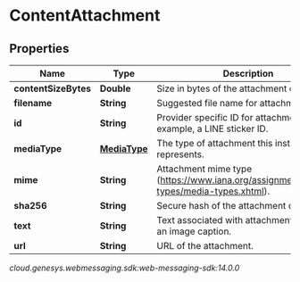 # ContentAttachment


## Properties

| Name | Type | Description | Notes |
| ------------ | ------------- | ------------- | ------------- |
| **contentSizeBytes** | **Double** | Size in bytes of the attachment content. |  [optional] |
| **filename** | **String** | Suggested file name for attachment. |  [optional] |
| **id** | **String** | Provider specific ID for attachment. For example, a LINE sticker ID. |  [optional] |
| **mediaType** | [**MediaType**](MediaType) | The type of attachment this instance represents. |  |
| **mime** | **String** | Attachment mime type (https://www.iana.org/assignments/media-types/media-types.xhtml). |  [optional] |
| **sha256** | **String** | Secure hash of the attachment content. |  [optional] |
| **text** | **String** | Text associated with attachment such as an image caption. |  [optional] |
| **url** | **String** | URL of the attachment. |  [optional] |




_cloud.genesys.webmessaging.sdk:web-messaging-sdk:14.0.0_
